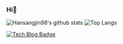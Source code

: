 ### Hi👋

<!--
**Hansangjin98/Hansangjin98** is a ✨ _special_ ✨ repository because its `README.md` (this file) appears on your GitHub profile.

Here are some ideas to get you started:

- 🔭 I’m currently working on ...
- 🌱 I’m currently learning ...
- 👯 I’m looking to collaborate on ...
- 🤔 I’m looking for help with ...
- 💬 Ask me about ...
- 📫 How to reach me: ...
- 😄 Pronouns: ...
- ⚡ Fun fact: ...
-->

![Hansangjin98's github stats](https://github-readme-stats.vercel.app/api?username=Hansangjin98&show_icons=true)
![Top Langs](https://github-readme-stats.vercel.app/api/top-langs/?username=Hansangjin98&layout=compact)

[![Tech Blog Badge](http://img.shields.io/badge/-Tech%20blog-black?style=flat-square&logo=github&link=https://velog.io/@sangjin98/)](https://velog.io/@sangjin98/)
